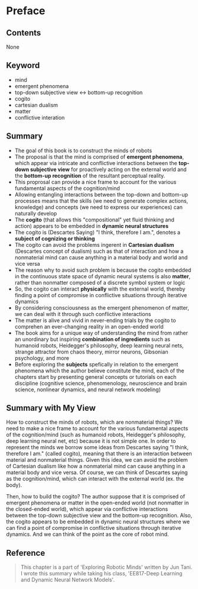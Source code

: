 # Preface

## Contents
None

## Keyword
* mind
* emergent phenomena
* top-down subjective view <-> bottom-up recognition
* cogito
* cartesian dualism
* matter
* conflictive interation


## Summary
* The goal of this book is to construct the minds of robots
* The proposal is that the mind is comprised of **emergent phenomena**, which appear via intricate and conflictive interactions between the **top-down subjective view** for proactively acting on the external world and the **bottom-up recognition** of the resultant perceptual reality.
* This proprosal can provide a nice frame to account for the various fundamental aspects of the cognition/mind
* Allowing entangling interactions between the top-down and bottom-up processes means that the skills (we need to generate complex actions, knowledge) and concepts (we need to express our experiences) can naturally develop
* The **cogito** (that allows this "compositional" yet fluid thinking and action) appears to be embedded in **dynamic neural structures**
* The cogito is (Descartes Saying) "I think, therefore I am.", denotes a **subject of cognizing or thinking**
* The cogito can avoid the problems ingerent in **Cartesian dualism** (Descartes concept of dualism) such as that of interaction and how a nonmaterial mind can cause anything in a material body and world and vice versa
* The reason why to avoid such problem is because the cogito embedded in the continuous state space of dynamic neural systems is also **matter**, rather than nonmatter composed of a discrete symbol system or logic
* So, the cogito can interact **physically** with the external world, thereby finding a point of compromise in conflictive situations through iterative dynamics
* By considering consciousness as the emergent phenomenon of matter, we can deal with it through such conflictive interactions
* The matter is alive and vivid in never-ending trials by the cogito to comprehen an ever-changing reality in an open-ended world
* The book aims for a unique way of understanding the mind from rather an unordinary but inspiring **combination of ingredients** such as humanoid robots, Heidegger's philosophy, deep learning neural nets, strange attractor from chaos theory, mirror neurons, Gibsonian psychology, and more
* Before exploring the **subjects** spefically in relation to the emergent phenomena which the author believe constitute the mind, each of the chapters start by presenting general concepts or tutorials on each discipline (cognitive science, phenomenology, neuroscience and brain science, nonlinear dynamics, and neural network modeling)


## Summary with My View
How to construct the minds of robots, which are nonmaterial things? We need to make a nice frame to account for the various fundamental aspects of the cognition/mind (such as humanoid robots, Heidegger's philosophy, deep learning neural net, etc) because it is not simple one. In order to represent the minds we borrow some ideas from Descartes saying "I think, therefore I am." (called cogito), meaning that there is an interaction between material and nonmaterial things. Given this idea, we can avoid the problem of Cartesian dualism like how a nonmaterial mind can cause anything in a material body and vice versa. Of course, we can think of Descartes saying as the cognition/mind, which can interact with the external world (ex. the body). 

Then, how to build the cogito? The author suppose that it is comprised of emergent phenomena or matter in the open-ended world (not nonmatter in the closed-ended world), which appear via conflictive interactions between the top-down subjective view and the bottom-up recognition. Also, the cogito appears to be embedded in dynamic neural structures where we can find a point of compromise in conflictive situations through iterative dynamics. And we can think of the point as the core of robot mind. 


## Reference
> This chapter is a part of 'Exploring Robotic Minds' written by Jun Tani. I wrote this summary while taking his class, 'EE817-Deep Learning and Dynamic Neural Network Models'. 
